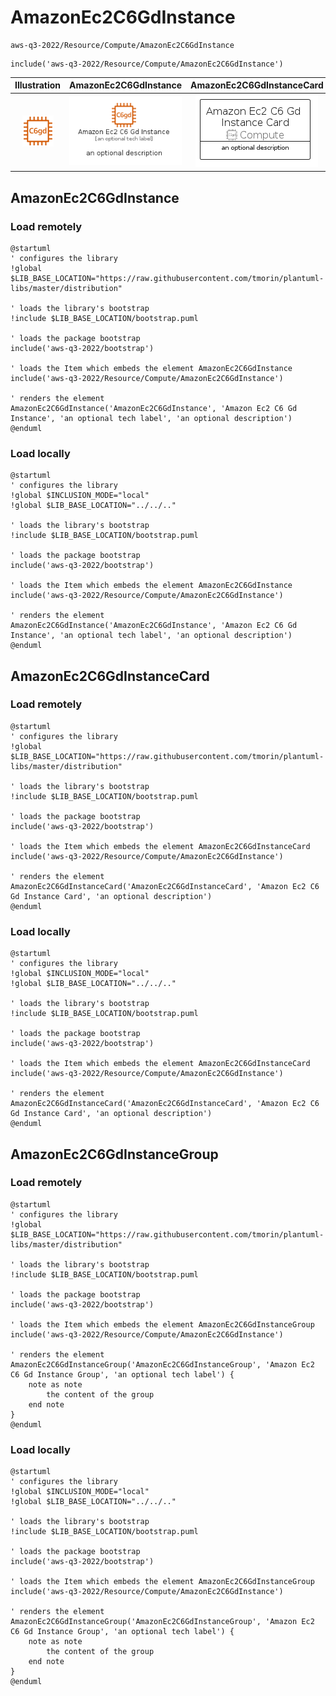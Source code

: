 # AmazonEc2C6GdInstance


```text
aws-q3-2022/Resource/Compute/AmazonEc2C6GdInstance
```

```text
include('aws-q3-2022/Resource/Compute/AmazonEc2C6GdInstance')
```



| Illustration | AmazonEc2C6GdInstance | AmazonEc2C6GdInstanceCard | AmazonEc2C6GdInstanceGroup |
| :---: | :---: | :---: | :---: |
| ![illustration for Illustration](../../../aws-q3-2022/Resource/Compute/AmazonEc2C6GdInstance.png) | ![illustration for AmazonEc2C6GdInstance](../../../aws-q3-2022/Resource/Compute/AmazonEc2C6GdInstance.Local.png) | ![illustration for AmazonEc2C6GdInstanceCard](../../../aws-q3-2022/Resource/Compute/AmazonEc2C6GdInstanceCard.Local.png) | ![illustration for AmazonEc2C6GdInstanceGroup](../../../aws-q3-2022/Resource/Compute/AmazonEc2C6GdInstanceGroup.Local.png) |




## AmazonEc2C6GdInstance

### Load remotely
```plantuml
@startuml
' configures the library
!global $LIB_BASE_LOCATION="https://raw.githubusercontent.com/tmorin/plantuml-libs/master/distribution"

' loads the library's bootstrap
!include $LIB_BASE_LOCATION/bootstrap.puml

' loads the package bootstrap
include('aws-q3-2022/bootstrap')

' loads the Item which embeds the element AmazonEc2C6GdInstance
include('aws-q3-2022/Resource/Compute/AmazonEc2C6GdInstance')

' renders the element
AmazonEc2C6GdInstance('AmazonEc2C6GdInstance', 'Amazon Ec2 C6 Gd Instance', 'an optional tech label', 'an optional description')
@enduml
```

### Load locally
```plantuml
@startuml
' configures the library
!global $INCLUSION_MODE="local"
!global $LIB_BASE_LOCATION="../../.."

' loads the library's bootstrap
!include $LIB_BASE_LOCATION/bootstrap.puml

' loads the package bootstrap
include('aws-q3-2022/bootstrap')

' loads the Item which embeds the element AmazonEc2C6GdInstance
include('aws-q3-2022/Resource/Compute/AmazonEc2C6GdInstance')

' renders the element
AmazonEc2C6GdInstance('AmazonEc2C6GdInstance', 'Amazon Ec2 C6 Gd Instance', 'an optional tech label', 'an optional description')
@enduml
```

## AmazonEc2C6GdInstanceCard

### Load remotely
```plantuml
@startuml
' configures the library
!global $LIB_BASE_LOCATION="https://raw.githubusercontent.com/tmorin/plantuml-libs/master/distribution"

' loads the library's bootstrap
!include $LIB_BASE_LOCATION/bootstrap.puml

' loads the package bootstrap
include('aws-q3-2022/bootstrap')

' loads the Item which embeds the element AmazonEc2C6GdInstanceCard
include('aws-q3-2022/Resource/Compute/AmazonEc2C6GdInstance')

' renders the element
AmazonEc2C6GdInstanceCard('AmazonEc2C6GdInstanceCard', 'Amazon Ec2 C6 Gd Instance Card', 'an optional description')
@enduml
```

### Load locally
```plantuml
@startuml
' configures the library
!global $INCLUSION_MODE="local"
!global $LIB_BASE_LOCATION="../../.."

' loads the library's bootstrap
!include $LIB_BASE_LOCATION/bootstrap.puml

' loads the package bootstrap
include('aws-q3-2022/bootstrap')

' loads the Item which embeds the element AmazonEc2C6GdInstanceCard
include('aws-q3-2022/Resource/Compute/AmazonEc2C6GdInstance')

' renders the element
AmazonEc2C6GdInstanceCard('AmazonEc2C6GdInstanceCard', 'Amazon Ec2 C6 Gd Instance Card', 'an optional description')
@enduml
```

## AmazonEc2C6GdInstanceGroup

### Load remotely
```plantuml
@startuml
' configures the library
!global $LIB_BASE_LOCATION="https://raw.githubusercontent.com/tmorin/plantuml-libs/master/distribution"

' loads the library's bootstrap
!include $LIB_BASE_LOCATION/bootstrap.puml

' loads the package bootstrap
include('aws-q3-2022/bootstrap')

' loads the Item which embeds the element AmazonEc2C6GdInstanceGroup
include('aws-q3-2022/Resource/Compute/AmazonEc2C6GdInstance')

' renders the element
AmazonEc2C6GdInstanceGroup('AmazonEc2C6GdInstanceGroup', 'Amazon Ec2 C6 Gd Instance Group', 'an optional tech label') {
    note as note
        the content of the group
    end note
}
@enduml
```

### Load locally
```plantuml
@startuml
' configures the library
!global $INCLUSION_MODE="local"
!global $LIB_BASE_LOCATION="../../.."

' loads the library's bootstrap
!include $LIB_BASE_LOCATION/bootstrap.puml

' loads the package bootstrap
include('aws-q3-2022/bootstrap')

' loads the Item which embeds the element AmazonEc2C6GdInstanceGroup
include('aws-q3-2022/Resource/Compute/AmazonEc2C6GdInstance')

' renders the element
AmazonEc2C6GdInstanceGroup('AmazonEc2C6GdInstanceGroup', 'Amazon Ec2 C6 Gd Instance Group', 'an optional tech label') {
    note as note
        the content of the group
    end note
}
@enduml
```

